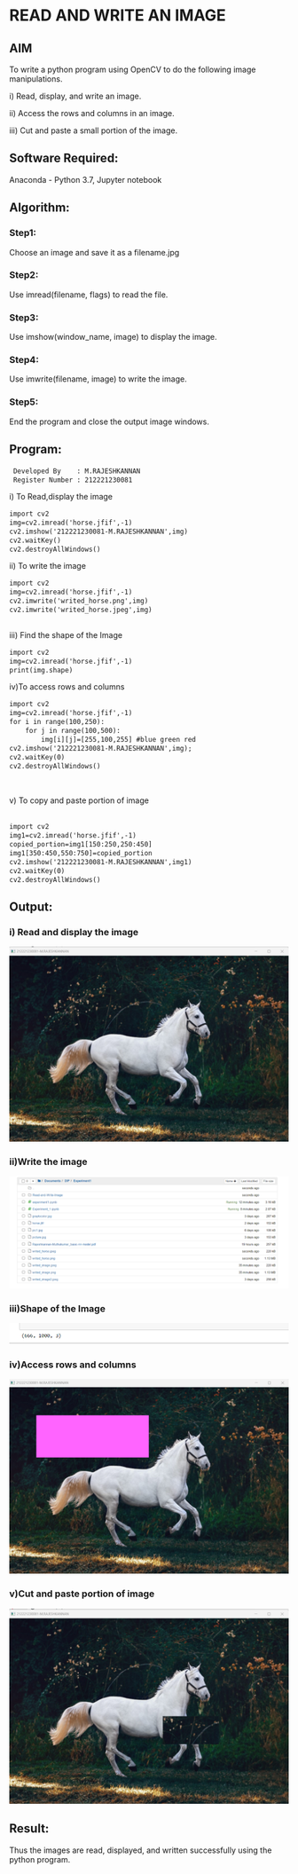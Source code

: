 # READ AND WRITE AN IMAGE
## AIM
To write a python program using OpenCV to do the following image manipulations.

i) Read, display, and write an image.

ii) Access the rows and columns in an image.

iii) Cut and paste a small portion of the image.

## Software Required:
Anaconda - Python 3.7, Jupyter notebook
## Algorithm:
### Step1:
Choose an image and save it as a filename.jpg
### Step2:
Use imread(filename, flags) to read the file.
### Step3:
Use imshow(window_name, image) to display the image.
### Step4:
Use imwrite(filename, image) to write the image.
### Step5:
End the program and close the output image windows.
## Program:
```
 Developed By    : M.RAJESHKANNAN
 Register Number : 212221230081

```
i) To Read,display the image
```
import cv2
img=cv2.imread('horse.jfif',-1)
cv2.imshow('212221230081-M.RAJESHKANNAN',img)
cv2.waitKey()
cv2.destroyAllWindows()

```
ii) To write the image
```
import cv2
img=cv2.imread('horse.jfif',-1)
cv2.imwrite('writed_horse.png',img)
cv2.imwrite('writed_horse.jpeg',img)


```
iii) Find the shape of the Image
```
import cv2
img=cv2.imread('horse.jfif',-1)
print(img.shape)

```
iv)To access rows and columns

```
import cv2
img=cv2.imread('horse.jfif',-1)
for i in range(100,250):
    for j in range(100,500):
        img[i][j]=[255,100,255] #blue green red
cv2.imshow('212221230081-M.RAJESHKANNAN',img);
cv2.waitKey(0)
cv2.destroyAllWindows()
    


```
v) To copy and paste portion of image
```

import cv2
img1=cv2.imread('horse.jfif',-1)
copied_portion=img1[150:250,250:450]
img1[350:450,550:750]=copied_portion
cv2.imshow('212221230081-M.RAJESHKANNAN',img1)
cv2.waitKey(0)
cv2.destroyAllWindows()

```

## Output:

### i) Read and display the image

![Output](OP1.png)
### ii)Write the image

![Output](OP2.png)

### iii)Shape of the Image

![Output](OP3.png)

### iv)Access rows and columns
![Output](OP4.png)

### v)Cut and paste portion of image
![Output](OP5.png)

## Result:
Thus the images are read, displayed, and written successfully using the python program.


